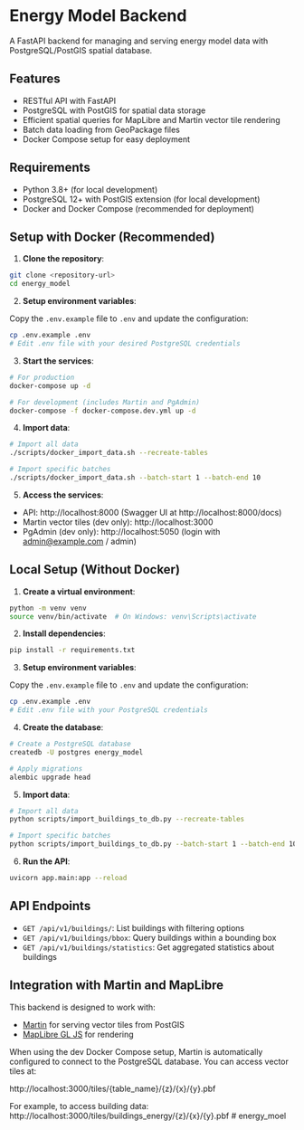 # Energy Model Backend

A FastAPI backend for managing and serving energy model data with PostgreSQL/PostGIS spatial database.

## Features

- RESTful API with FastAPI
- PostgreSQL with PostGIS for spatial data storage
- Efficient spatial queries for MapLibre and Martin vector tile rendering
- Batch data loading from GeoPackage files
- Docker Compose setup for easy deployment

## Requirements

- Python 3.8+ (for local development)
- PostgreSQL 12+ with PostGIS extension (for local development)
- Docker and Docker Compose (recommended for deployment)

## Setup with Docker (Recommended)

1. **Clone the repository**:

```bash
git clone <repository-url>
cd energy_model
```

2. **Setup environment variables**:

Copy the `.env.example` file to `.env` and update the configuration:

```bash
cp .env.example .env
# Edit .env file with your desired PostgreSQL credentials
```

3. **Start the services**:

```bash
# For production
docker-compose up -d

# For development (includes Martin and PgAdmin)
docker-compose -f docker-compose.dev.yml up -d
```

4. **Import data**:

```bash
# Import all data
./scripts/docker_import_data.sh --recreate-tables

# Import specific batches
./scripts/docker_import_data.sh --batch-start 1 --batch-end 10
```

5. **Access the services**:

- API: http://localhost:8000 (Swagger UI at http://localhost:8000/docs)
- Martin vector tiles (dev only): http://localhost:3000
- PgAdmin (dev only): http://localhost:5050 (login with admin@example.com / admin)

## Local Setup (Without Docker)

1. **Create a virtual environment**:

```bash
python -m venv venv
source venv/bin/activate  # On Windows: venv\Scripts\activate
```

2. **Install dependencies**:

```bash
pip install -r requirements.txt
```

3. **Setup environment variables**:

Copy the `.env.example` file to `.env` and update the configuration:

```bash
cp .env.example .env
# Edit .env file with your PostgreSQL credentials
```

4. **Create the database**:

```bash
# Create a PostgreSQL database
createdb -U postgres energy_model

# Apply migrations
alembic upgrade head
```

5. **Import data**:

```bash
# Import all data
python scripts/import_buildings_to_db.py --recreate-tables

# Import specific batches
python scripts/import_buildings_to_db.py --batch-start 1 --batch-end 10
```

6. **Run the API**:

```bash
uvicorn app.main:app --reload
```

## API Endpoints

- `GET /api/v1/buildings/`: List buildings with filtering options
- `GET /api/v1/buildings/bbox`: Query buildings within a bounding box
- `GET /api/v1/buildings/statistics`: Get aggregated statistics about buildings

## Integration with Martin and MapLibre

This backend is designed to work with:

- [Martin](https://github.com/maplibre/martin) for serving vector tiles from PostGIS
- [MapLibre GL JS](https://maplibre.org/maplibre-gl-js-docs/api/) for rendering

When using the dev Docker Compose setup, Martin is automatically configured to connect to the PostgreSQL database. You can access vector tiles at:

http://localhost:3000/tiles/{table_name}/{z}/{x}/{y}.pbf

For example, to access building data:
http://localhost:3000/tiles/buildings_energy/{z}/{x}/{y}.pbf # energy_moel
